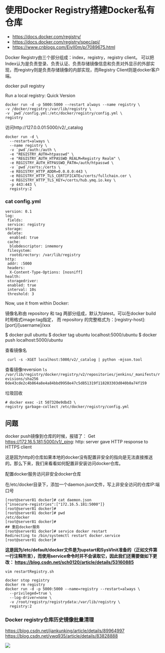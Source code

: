 # 使用Docker Registry搭建Docker私有仓库

- https://docs.docker.com/registry/
- https://docs.docker.com/registry/spec/api/
- https://www.cnblogs.com/Eivll0m/p/7089675.html

Docker Registry由三个部分组成：index，registry，registry client。
可以把Index认为是负责登录、负责认证、负责存储镜像信息和负责对外显示的外部实现，而registry则是负责存储镜像的内部实现，而Registry Client则是docker客户端。

docker pull registry

Run a local registry: Quick Version

```shell
docker run -d -p 5000:5000 --restart always --name registry \
-v /docker/registry:/var/lib/registry \
-v `pwd`/config.yml:/etc/docker/registry/config.yml \
registry
```

访问http://127.0.0.01:5000/v2/_catalog

``` shell
docker run -d \
  --restart=always \
  --name registry \
  -v `pwd`/auth:/auth \
  -e "REGISTRY_AUTH=htpasswd" \
  -e "REGISTRY_AUTH_HTPASSWD_REALM=Registry Realm" \
  -e REGISTRY_AUTH_HTPASSWD_PATH=/auth/htpasswd \
  -v `pwd`/certs:/certs \
  -e REGISTRY_HTTP_ADDR=0.0.0.0:443 \
  -e REGISTRY_HTTP_TLS_CERTIFICATE=/certs/fullchain.cer \
  -e REGISTRY_HTTP_TLS_KEY=/certs/hub.ymq.io.key \
  -p 443:443 \
  registry:2

```
### cat config.yml

``` shell
version: 0.1
log:
 fields:
 service: registry
storage:
 delete:
  enabled: true
 cache:
  blobdescriptor: inmemory
 filesystem:
  rootdirectory: /var/lib/registry
http:
 addr: :5000
 headers:
  X-Content-Type-Options: [nosniff]
health:
 storagedriver:
 enabled: true
 interval: 10s
 threshold: 3

```

Now, use it from within Docker:

镜像名称由 repository 和 tag 两部分组成，默认为latest。可以在docker build 时用格式image:tag指定，
而 repository 的完整格式为：[registry-host]:[port]/[username]/xxx

$ docker pull ubuntu
$ docker tag ubuntu localhost:5000/ubuntu
$ docker push localhost:5000/ubuntu

查看镜像名

` curl -s -XGET localhost:5000/v2/_catalog | python -mjson.tool`

查看镜像reversion
`ls /var/lib/registry/docker/registry/v2/repositories/jenkins/_manifests/revisions/sha256
0de43cde2c4b864a8e4a84bbd9958e47c5d851319f118203303d040b0a74f159`

垃圾回收

``` shell
# docker exec -it 507320e9dbd3 \
registry garbage-collect /etc/docker/registry/config.yml
```

## 问题

docker push镜像到仓库的时候，报错了：
Get https://172.16.5.181:5000/v1/_ping: http: server gave HTTP response to HTTPS client

这是因为http的仓库如果本地的docker没有配置非安全的指向是无法直接推送的。那么下来，我们来看看如何配置非安装访问docker仓库。

配置docker服务访问非安全docker仓库


在/etc/docker目录下，添加一个daemon.json文件，写上非安全访问的仓库IP:端口号
```
[root@server81 docker]# cat daemon.json
{"insecure-registries":["172.16.5.181:5000"]}
[root@server81 docker]# 
[root@server81 docker]# pwd
/etc/docker
[root@server81 docker]# 
## 重启docker服务
[root@server81 docker]# service docker restart
Redirecting to /bin/systemctl restart docker.service
[root@server81 docker]# 

```
**这是因为/etc/default/docker文件是为upstart和SysVInit准备的（正如文件第一行注释所言），而使用service命令时并不会读取它，因此我们还需要做如下更改：
https://blog.csdn.net/sch0120/article/details/53160885**


```
vim restartRegistry.sh 

docker stop registry
docker rm registry
docker run -d -p 5000:5000 --name=registry --restart=always \
  --privileged=true \
  --log-driver=none \
  -v /root/registry/registrydata:/var/lib/registry \
  registry:2
```

### Docker registry仓库历史镜像批量清理

https://blog.csdn.net/jiankunking/article/details/89964997
https://blog.csdn.net/ywq935/article/details/83828888


![](https://gitee.com/owen2016/pic-hub/raw/master/1603728288_20200525134404055_1119047090.png)